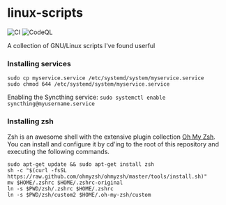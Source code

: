 # linux-scripts
![CI](https://github.com/AgenttiX/linux-scripts/workflows/CI/badge.svg)
![CodeQL](https://github.com/AgenttiX/linux-scripts/workflows/CodeQL/badge.svg)

A collection of GNU/Linux scripts I've found userful


### Installing services
```
sudo cp myservice.service /etc/systemd/system/myservice.service
sudo chmod 644 /etc/systemd/system/myservice.service
```

Enabling the Syncthing service: `sudo systemctl enable syncthing@myusername.service`


### Installing zsh
Zsh is an awesome shell with the extensive plugin collection [Oh My Zsh](https://ohmyz.sh/).
You can install and configure it by cd'ing to the root of this repository and executing the following commands.

```
sudo apt-get update && sudo apt-get install zsh
sh -c "$(curl -fsSL https://raw.github.com/ohmyzsh/ohmyzsh/master/tools/install.sh)"
mv $HOME/.zshrc $HOME/.zshrc-original
ln -s $PWD/zsh/.zshrc $HOME/.zshrc
ln -s $PWD/zsh/custom2 $HOME/.oh-my-zsh/custom
```
